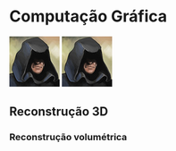 # Computação Gráfica

![alt text](./img35.jpg "Title")
<img style="align:center" src="./img35.jpg" alt="alt text" title="Title" />

## Reconstrução 3D

### Reconstrução volumétrica
	
